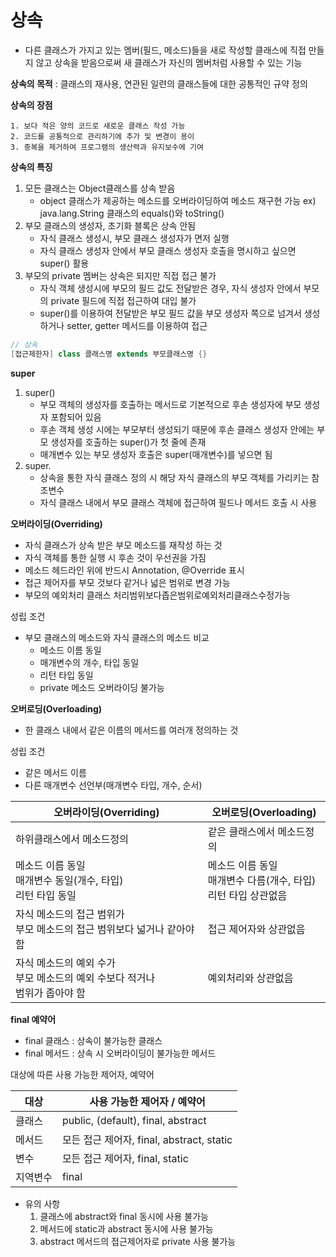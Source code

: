 # 상속

- 다른 클래스가 가지고 있는 멤버(필드, 메소드)들을 새로 작성할 클래스에 직접 만들지 않고 상속을 받음으로써 새 클래스가 자신의 멤버처럼 사용할 수 있는 기능

**상속의 목적** : 클래스의 재사용, 연관된 일련의 클래스들에 대한 공통적인 규약 정의

**상속의 장점** 

	1. 보다 적은 양의 코드로 새로운 클래스 작성 가능
	2. 코드를 공통적으로 관리하기에 추가 및 변경이 용이
	3. 중복을 제거하여 프로그램의 생산력과 유지보수에 기여

**상속의 특징**

1. 모든 클래스는 Object클래스를 상속 받음
   - object 클래스가 제공하는 메소드를 오버라이딩하여 메소드 재구현 가능
     ex) java.lang.String 클래스의 equals()와 toString()
2. 부모 클래스의 생성자, 초기화 블록은 상속 안됨
   - 자식 클래스 생성시, 부모 클래스 생성자가 면저 실행
   - 자식 클래스 생성자 안에서 부모 클래스 생성자 호출을 명시하고 싶으면 super() 활용
3. 부모의 private 멤버는 상속은 되지만 직접 접근 불가
   - 자식 객체 생성시에 부모의 필드 값도 전달받은 경우, 자식 생성자 안에서 부모의  private 필드에 직접 접근하여 대입 불가
   - super()를 이용하여 전달받은 부모 필드 값을 부모 생성자 쪽으로 넘겨서 생성하거나 setter, getter 메서드를 이용하여 접근

```java
// 상속
[접근제한자] class 클래스명 extends 부모클래스명 {}
```

**super**

1. super()
   - 부모 객체의 생성자를 호출하는 메서드로 기본적으로 후손 생성자에 부모 생성자 포함되어 있음
   - 후손 객체 생성 시에는 부모부터 생성되기 때문에 후손 클래스 생성자 안에는 부모 생성자를 호출하는 super()가 첫 줄에 존재
   - 매개변수 있는 부모 생성자 호출은 super(매개변수)를 넣으면 됨
2. super.
   - 상속을 통한 자식 클래스 정의 시 해당 자식 클래스의 부모 객체를 가리키는 참조변수
   - 자식 클래스 내에서 부모 클래스 객체에 접근하여 필드나 메서드 호출 시 사용

**오버라이딩(Overriding)**

- 자식 클래스가 상속 받은 부모 메소드를 재작성 하는 것
- 자식 객체를 통한 실행 시 후손 것이 우선권을 가짐
- 메소드 헤드라인 위에 반드시 Annotation, @Override 표시
- 접근 제어자를 부모 것보다 같거나 넓은 범위로 변경 가능
- 부모의 예외처리 클래스 처리범위보다좁은범위로예외처리클래스수정가능

성립 조건

- 부모 클래스의 메소드와 자식 클래스의 메소드 비교
  - 메소드 이름 동일
  - 매개변수의 개수, 타입 동일
  - 리턴 타입 동일
  - private 메소드 오버라이딩 불가능

**오버로딩(Overloading)**

- 한 클래스 내에서 같은 이름의 메서드를 여러개 정의하는 것

성립 조건

- 같은 메서드 이름
- 다른 매개변수 선언부(매개변수 타입, 개수, 순서)

| 오버라이딩(Overriding)                                       | 오버로딩(Overloading)                                        |
| ------------------------------------------------------------ | ------------------------------------------------------------ |
| 하위클래스에서 메소드정의                                    | 같은 클래스에서 메소드정의                                   |
| 메소드 이름 동일<br/>매개변수 동일(개수, 타입)<br/>리턴 타입 동일 | 메소드 이름 동일<br/>매개변수 다름(개수, 타입)<br/>리턴 타입 상관없음 |
| 자식 메소드의 접근 범위가<br/>부모 메소드의 접근 범위보다 넓거나 같아야 함 | 접근 제어자와 상관없음                                       |
| 자식 메소드의 예외 수가<br/>부모 메소드의 예외 수보다 적거나<br/>범위가 좁아야 함 | 예외처리와 상관없음                                          |

**final 예약어**

- final 클래스 : 상속이 불가능한 클래스
- final 메서드 : 상속 시 오버라이딩이 불가능한 메서드

대상에 따른 사용 가능한 제어자, 예약어

| 대상     | 사용 가능한 제어자 / 예약어               |
| -------- | ----------------------------------------- |
| 클래스   | public, (default), final, abstract        |
| 메서드   | 모든 접근 제어자, final, abstract, static |
| 변수     | 모든 접근 제어자, final, static           |
| 지역변수 | final                                     |

- 유의 사항
  1. 클래스에 abstract와 final 동시에 사용 불가능
  2. 메서드에 static과 abstract  동시에 사용 불가능
  3. abstract 메서드의 접근제어자로 private 사용 불가능
